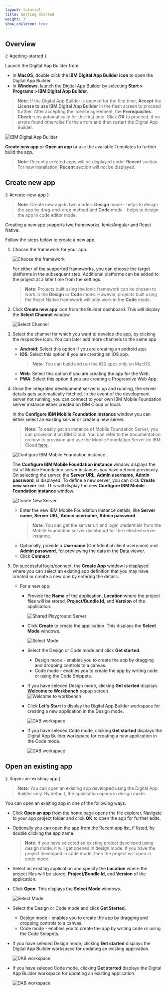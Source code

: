 ```yaml
---
layout: tutorial
title: Getting Started
weight: 3
show_children: true
---
```

<!-- NLS_CHARSET=UTF-8 -->
## Overview
{: #getting-started }

Launch the Digital App Builder from:

* In **MacOS**, double click the **IBM Digital App Builder icon** to open the Digital App Builder.
* In **Windows**, launch the Digital App Builder by selecting **Start > Programs > IBM Digital App Builder**.

>**Note**: If the Digital App Builder is opened for the first time, **Accept** the **License to use IBM Digital App Builder** in the flash screen to proceed further. After accepting the license agreement, the **Prerequisites Check** runs automatically for the first time. Click **OK** to proceed, if no errors found otherwise fix the errors and then restart the Digital App Builder.

![IBM Digital App Builder](dab-home-screen.png)

**Create new app** or **Open an app** or use the available Templates to further build the app.
>**Note**: Recently created apps will be displayed under **Recent** section. For new installation, **Recent** section will not be displayed.

## Create new app
{: #create-new-app }

>**Note**: Create new app in two modes: **Design** mode - helps to design the app by drag-and-drop method and **Code** mode - helps to design the app in code editor mode.

Creating a new app supports two frameworks, Ionic/Angular and React Native.

Follow the steps below to create a new app.

1. Choose the framework for your app.

   ![Choose the framework](dab-choose-framework.png)

   For either of the supported frameworks, you can choose the target platforms in the subsequent step. Additional platforms can be added to the project at a later time from the settings.

   >**Note**: Projects built using the Ionic framework can be chosen to work in the **Design** or **Code** mode. However, projects built using the React Native framework will only work in the **Code** mode.

2. Click **Create new app** icon from the Builder dashboard. This will display the **Select Channel** window.

    ![Select Channel](dab-select-channel.png)

3. Select the channel for which you want to develop the app, by clicking the respective icon. You can later add more channels to the same app.

    * **Android**: Select this option if you are creating an android app.
    * **iOS**: Select this option if you are creating an iOS app.
        >**Note**: You can build and run the iOS apps only on MacOS.
    * **Web**: Select this option if you are creating the app for the Web.
    * **PWA**: Select this option if you are creating a Progressive Web App.

4. Once the integrated development server is up and running, the server details gets automatically fetched. In the event of the development server not running, you can connect to your own IBM Mobile Foundation server instance either created on IBM Cloud or local.

    In the **Configure IBM Mobile Foundation instance** window you can either select an existing server or create a new server.

    >**Note**: To easily get an instance of Mobile Foundation Server, you can provision it on IBM Cloud. You can refer to the documentation on how to provision and use the Mobile Foundation Server on IBM Cloud [here](https://cloud.ibm.com/docs/services/mobilefoundation?topic=mobilefoundation-getting-started).

    ![Configure IBM Mobile Foundation instance](dab-config-ibm-cloud-instance.png)

    The **Configure IBM Mobile Foundation instance** window displays the list of Mobile Foundation server instances you have defined previously. On selecting the server, the **Server URL**, **Admin username**, **Admin password**, is displayed. To define a new server, you can click **Create new server** link. This will display the new **Configure IBM Mobile Foundation instance** window.

    ![Create New Server](dab-custom-professional-server.png)

    * Enter the new IBM Mobile Foundation instance details, like **Server name**, **Server URL**, **Admin username**, **Admin password**.
        >**Note**: You can get the server url and login credentials from the Mobile Foundation server dashboard for the selected server instance.
    * Optionally, provide a **Username** (Confidential client username) and **Admin password**, for previewing the data in the Data viewer.
    * Click **Connect**.

5. On successful login/connect, the **Create App** window is displayed where you can select an existing app definition that you may have created or create a new one by entering the details.
    * For a new app:
        * Provide the **Name** of the application, **Location** where the project files will be stored, **Project/Bundle Id**, and **Version** of the application.

            ![Shared Playground Server](dab-create-app.png)

        * Click **Create** to create the application. This displays the **Select Mode** windows.

            ![Select Mode](dab-select-mode.png)

        * Select the Design or Code mode and click **Get started**.
            * Design mode - enables you to create the app by dragging and dropping controls to a canvas.
            * Code mode - enables you to create the app by writing code or using the Code Snippets.
        * If you have seleced Design mode, clicking **Get started** displays **Welcome to Workbench** popup screen.
            ![Welcome to workbench](dab-welcome.png)
        * Click **Let's Start** to display the Digital App Builder workspace for creating a new application in the Design mode.

            ![DAB workspace](dab-workbench.png)

        * If you have seleced Code mode, clicking **Get started** displays the Digital App Builder workspace for creating a new application in the Code mode.

            ![DAB workspace](dab-create-code-mode.png)

## Open an existing app
{: #open-an-existing-app }

>**Note**: You can open an existing app developed using the Digital App Builder only. By default, the application opens in design mode.

You can open an existing app in one of the following ways:

* Click **Open an app** from the home page opens the file explorer. Navigate to your app project folder and click **OK** to open the app for further edits.
* Optionally you can open the app from the Recent app list, if listed, by double clicking the app name.

    >**Note**: If you have selected an existing project developed using design mode, it will get opened in design mode. If you have the project developed in code mode, then the project will open in code mode.

* Select an existing application and specify the **Location** where the project files will be stored, **Project/Bundle Id**, and **Version** of the application.
* Click **Open**. This displays the **Select Mode** windows.

    ![Select Mode](dab-select-mode.png)

* Select the Design or Code mode and click **Get Started**.
    * Design mode - enables you to create the app by dragging and dropping controls to a canvas.
    * Code mode - enables you to create the app by writing code or using the Code Snippets.
* If you have seleced Design mode, clicking **Get started** displays the Digital App Builder workspace for updating an existing application.

    ![DAB workspace](dab-workbench.png)

* If you have seleced Code mode, clicking **Get started** displays the Digital App Builder workspace for updating an existing application.

    ![DAB workspace](dab-create-code-mode.png)

